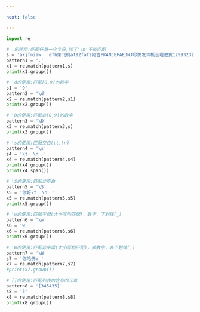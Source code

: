 ```yaml
---

next: false

---
```




<BlogInfo id="754" title="2.常用字符的使用" author="白日梦想猿" pv=0 read_times=0 pre_cost_time="0分42秒" category="正则表达式" tag_list="['正则表达式']" create_time="2020.05.27 17:05:31" update_time="2020.05.27 17:24:42" />

```python
import re

# .的使用:匹配任意一个字符,除了'\n'不能匹配
s = 'akjfniaw   efh架飞机af92faf2阿吉FKANJEFAEJNJ尽快发耳机合理进货12993232'
pattern1 = '.'
x1 = re.match(pattern1,s)
print(x1.group())

# \d的使用:匹配[0,9]的数字
s1 = '9'
pattern2 = '\d'
x2 = re.match(pattern2,s1)
print(x2.group())

# \D的使用:匹配非[0,9]的数字
pattern3 = '\D'
x3 = re.match(pattern3,s)
print(x3.group())

# \s的使用:匹配空白(\t,\n)
pattern4 = '\s'
s4 = '\t  \n  '
x4 = re.match(pattern4,s4)
print(x4.group())
print(x4.span())

# \S的使用:匹配非空白
pattern5 = '\S'
s5 = '你好\t  \n  '
x5 = re.match(pattern5,s5)
print(x5.group())

# \w的使用:匹配字母(大小写均匹配)，数字，下划线(_)
pattern6 = '\w'
s6 = 'w_'
x6 = re.match(pattern6,s6)
print(x6.group())

# \W的使用:匹配非字母(大小写均匹配)，非数字，非下划线(_)
pattern7 = '\W'
s7 = '你哈佛w_'
x7 = re.match(pattern7,s7)
#print(x7.group())

# []的使用:匹配列表内含有的元素
pattern8 = '[345435]'
s8 = '3'
x8 = re.match(pattern8,s8)
print(x8.group())
```



<ActionBox />

